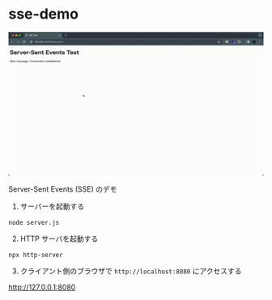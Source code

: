 # sse-demo

![demo](./demo.gif)

Server-Sent Events (SSE) のデモ

1. サーバーを起動する
```
node server.js
```

2. HTTP サーバを起動する
```
npx http-server
```

3. クライアント側のブラウザで `http://localhost:8080` にアクセスする

http://127.0.0.1:8080

